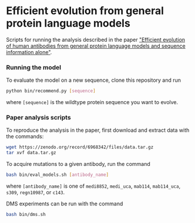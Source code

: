 # Efficient evolution from general protein language models

Scripts for running the analysis described in the paper ["Efficient evolution of human antibodies from general protein language models and sequence information alone"](https://www.biorxiv.org/content/10.1101/2022.04.10.487811v1).

### Running the model

To evaluate the model on a new sequence, clone this repository and run
```bash
python bin/recommend.py [sequence]
```
where `[sequence]` is the wildtype protein sequence you want to evolve.

### Paper analysis scripts

To reproduce the analysis in the paper, first download and extract data with the commands:
```bash
wget https://zenodo.org/record/6968342/files/data.tar.gz
tar xvf data.tar.gz
```

To acquire mutations to a given antibody, run the command
```bash
bash bin/eval_models.sh [antibody_name]
```
where `[antibody_name]` is one of `medi8852`, `medi_uca`, `mab114`, `mab114_uca`, `s309`, `regn10987`, or `c143`.

DMS experiments can be run with the command
```bash
bash bin/dms.sh
```
